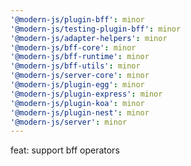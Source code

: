 ```yaml
---
'@modern-js/plugin-bff': minor
'@modern-js/testing-plugin-bff': minor
'@modern-js/adapter-helpers': minor
'@modern-js/bff-core': minor
'@modern-js/bff-runtime': minor
'@modern-js/bff-utils': minor
'@modern-js/server-core': minor
'@modern-js/plugin-egg': minor
'@modern-js/plugin-express': minor
'@modern-js/plugin-koa': minor
'@modern-js/plugin-nest': minor
'@modern-js/server': minor
---
```


feat: support bff operators
